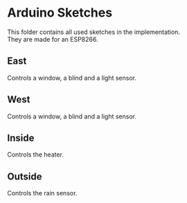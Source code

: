 # Arduino Sketches

This folder contains all used sketches in the implementation.  
They are made for an ESP8266.

## East

Controls a window, a blind and a light sensor.

## West

Controls a window, a blind and a light sensor.

## Inside

Controls the heater.

## Outside

Controls the rain sensor.
